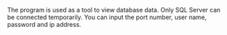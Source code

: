 The program is used as a tool to view database data. 
Only SQL Server can be connected temporarily. 
You can input the port number, user name, password and ip address.
